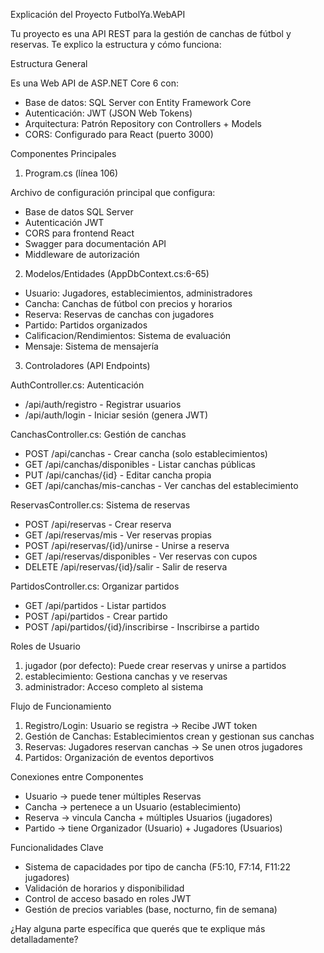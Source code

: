 Explicación del Proyecto FutbolYa.WebAPI

  Tu proyecto es una API REST para la gestión de canchas de fútbol y reservas. Te explico la estructura y cómo funciona:

  Estructura General

  Es una Web API de ASP.NET Core 6 con:
  - Base de datos: SQL Server con Entity Framework Core
  - Autenticación: JWT (JSON Web Tokens)
  - Arquitectura: Patrón Repository con Controllers + Models
  - CORS: Configurado para React (puerto 3000)

  Componentes Principales

  1. Program.cs (línea 106)

  Archivo de configuración principal que configura:
  - Base de datos SQL Server
  - Autenticación JWT
  - CORS para frontend React
  - Swagger para documentación API
  - Middleware de autorización

  2. Modelos/Entidades (AppDbContext.cs:6-65)

  - Usuario: Jugadores, establecimientos, administradores
  - Cancha: Canchas de fútbol con precios y horarios
  - Reserva: Reservas de canchas con jugadores
  - Partido: Partidos organizados
  - Calificacion/Rendimientos: Sistema de evaluación
  - Mensaje: Sistema de mensajería

  3. Controladores (API Endpoints)

  AuthController.cs: Autenticación
  - /api/auth/registro - Registrar usuarios
  - /api/auth/login - Iniciar sesión (genera JWT)

  CanchasController.cs: Gestión de canchas
  - POST /api/canchas - Crear cancha (solo establecimientos)
  - GET /api/canchas/disponibles - Listar canchas públicas
  - PUT /api/canchas/{id} - Editar cancha propia
  - GET /api/canchas/mis-canchas - Ver canchas del establecimiento

  ReservasController.cs: Sistema de reservas
  - POST /api/reservas - Crear reserva
  - GET /api/reservas/mis - Ver reservas propias
  - POST /api/reservas/{id}/unirse - Unirse a reserva
  - GET /api/reservas/disponibles - Ver reservas con cupos
  - DELETE /api/reservas/{id}/salir - Salir de reserva

  PartidosController.cs: Organizar partidos
  - GET /api/partidos - Listar partidos
  - POST /api/partidos - Crear partido
  - POST /api/partidos/{id}/inscribirse - Inscribirse a partido

  Roles de Usuario

  1. jugador (por defecto): Puede crear reservas y unirse a partidos
  2. establecimiento: Gestiona canchas y ve reservas
  3. administrador: Acceso completo al sistema

  Flujo de Funcionamiento

  1. Registro/Login: Usuario se registra → Recibe JWT token
  2. Gestión de Canchas: Establecimientos crean y gestionan sus canchas
  3. Reservas: Jugadores reservan canchas → Se unen otros jugadores
  4. Partidos: Organización de eventos deportivos

  Conexiones entre Componentes

  - Usuario → puede tener múltiples Reservas
  - Cancha → pertenece a un Usuario (establecimiento)
  - Reserva → vincula Cancha + múltiples Usuarios (jugadores)
  - Partido → tiene Organizador (Usuario) + Jugadores (Usuarios)

  Funcionalidades Clave

  - Sistema de capacidades por tipo de cancha (F5:10, F7:14, F11:22 jugadores)
  - Validación de horarios y disponibilidad
  - Control de acceso basado en roles JWT
  - Gestión de precios variables (base, nocturno, fin de semana)

  ¿Hay alguna parte específica que querés que te explique más detalladamente?